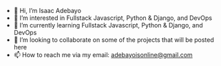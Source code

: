 - 👋 Hi, I’m Isaac Adebayo
- 👀 I’m interested in Fullstack Javascript, Python & Django, and DevOps
- 🌱 I’m currently learning Fullstack Javascript, Python & Django, and DevOps
- 💞️ I’m looking to collaborate on some of the projects that will be posted here
- 📫 How to reach me via my email: adebayoisonline@gmail.com

<!---
isaac-iaa/isaac-iaa is a ✨ special ✨ repository because its `README.md` (this file) appears on your GitHub profile.
You can click the Preview link to take a look at your changes.
--->
